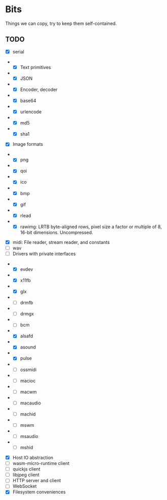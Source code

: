 # Bits

Things we can copy, try to keep them self-contained.

## TODO

- [x] serial
- - [x] Text primitives
- - [x] JSON
- - [x] Encoder, decoder
- - [x] base64
- - [x] urlencode
- - [x] md5
- - [x] sha1
- [x] Image formats
- - [x] png
- - [x] qoi
- - [x] ico
- - [x] bmp
- - [x] gif
- - [x] rlead
- - [x] rawimg: LRTB byte-aligned rows, pixel size a factor or multiple of 8, 16-bit dimensions. Uncompressed.
- [x] midi: File reader, stream reader, and constants
- [ ] wav
- [ ] Drivers with private interfaces
- - [x] evdev
- - [x] x11fb
- - [x] glx
- - [ ] drmfb
- - [ ] drmgx
- - [ ] bcm
- - [x] alsafd
- - [x] asound
- - [x] pulse
- - [ ] ossmidi
- - [ ] macioc
- - [ ] macwm
- - [ ] macaudio
- - [ ] machid
- - [ ] mswm
- - [ ] msaudio
- - [ ] mshid
- [x] Host IO abstraction
- [ ] wasm-micro-runtime client
- [ ] quickjs client
- [ ] libjpeg client
- [ ] HTTP server and client
- [ ] WebSocket
- [x] Filesystem conveniences
